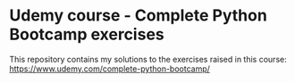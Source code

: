 # Udemy course - Complete Python Bootcamp exercises

This repository contains my solutions to the exercises raised in this course:
https://www.udemy.com/complete-python-bootcamp/
